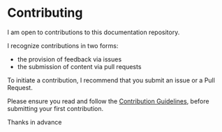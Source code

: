 # Contributing

I am open to contributions to this documentation repository.

I recognize contributions in two forms:

- the provision of feedback via issues
- the submission of content via pull requests

To initiate a contribution, I recommend that you submit an issue or a Pull Request.<!--INSERT LINK-->

Please ensure you read and follow the [Contribution Guidelines](), before submitting your first contribution. <!--INSERT LINK-->

Thanks in advance
